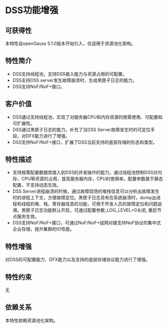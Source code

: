 # DSS功能增强

## 可获得性<a name="section15406143204715"></a>

本特性自openGauss 5.1.0版本开始引入，仅适用于资源池化架构。

## 特性简介<a name="section740615433477"></a>

- DSS支持线程池，支持DSS接入能力与资源占用的可配置。
- DSS支持DSS server发生故障崩溃时，生成黑匣子日志的能力。
- DSS支持NoF/NoF+接口。

## 客户价值<a name="section13406743164715"></a>

- DSS通过支持线程池，实现了对服务器CPU和内存资源的按需使用、可配置和可扩展性。
- DSS通过黑匣子日志的能力，补充了当DSS Server故障发生时的可定位手段，对DFX能力进行了增强。
- DSS支持NoF/NoF+接口，扩展了DSS当前支持的底层存储的形态和类型。

## 特性描述<a name="section16406154310471"></a>

- 支持按需配置数据库接入到DSS的并发操作的能力。通过线程池控制DSS对内存，CPU等资源的占用，提高服务器内存，CPU的使用率。配置参数属于静态配置，不支持动态生效。
- DSS Server进程崩溃的时候，通过故障现场的堆栈信息可以分析出故障发生时的进程上下文，方便故障定位。黑匣子日志具有在系统崩溃时，dump出进程和线程的堆、栈、寄存器信息的功能，可用于开发人员的故障定位和问题追溯。黑匣子日志功能默认开启，可通过配置参数_LOG_LEVEL=0关闭, 重启节点服务生效。
- DSS支持NoF/NoF+接口，可通过NoF/NoF+组网对接支持NoF协议的集中式企业存储，提升集群的IO性能。

## 特性增强<a name="section1340684315478"></a>


对DSS的可配置能力、DFX能力以及支持的底层存储协议能力进行了增强。


## 特性约束<a name="section06531946143616"></a>

无

## 依赖关系<a name="section8406643144716"></a>

本特性依赖资源池化架构。
